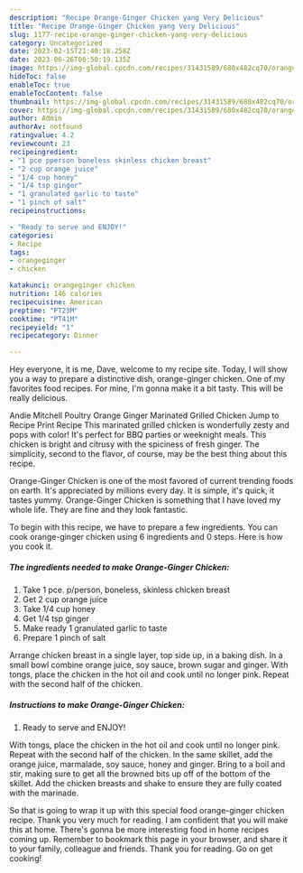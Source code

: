 ```yaml
---
description: "Recipe Orange-Ginger Chicken yang Very Delicious"
title: "Recipe Orange-Ginger Chicken yang Very Delicious"
slug: 1177-recipe-orange-ginger-chicken-yang-very-delicious
category: Uncategorized
date: 2023-02-15T21:40:18.258Z
date: 2023-06-26T06:50:19.135Z
image: https://img-global.cpcdn.com/recipes/31431589/680x482cq70/orange-ginger-chicken-recipe-main-photo.jpg
hideToc: false
enableToc: true
enableTocContent: false
thumbnail: https://img-global.cpcdn.com/recipes/31431589/680x482cq70/orange-ginger-chicken-recipe-main-photo.jpg
cover: https://img-global.cpcdn.com/recipes/31431589/680x482cq70/orange-ginger-chicken-recipe-main-photo.jpg
author: Admin
authorAv: notfound
ratingvalue: 4.2
reviewcount: 23
recipeingredient:
- "1 pce pperson boneless skinless chicken breast"
- "2 cup orange juice"
- "1/4 cup honey"
- "1/4 tsp ginger"
- "1 granulated garlic to taste"
- "1 pinch of salt"
recipeinstructions:

- "Ready to serve and ENJOY!"
categories:
- Recipe
tags:
- orangeginger
- chicken

katakunci: orangeginger chicken 
nutrition: 146 calories
recipecuisine: American
preptime: "PT23M"
cooktime: "PT41M"
recipeyield: "1"
recipecategory: Dinner

---
```



Hey everyone, it is me, Dave, welcome to my recipe site. Today, I will show you a way to prepare a distinctive dish, orange-ginger chicken. One of my favorites food recipes. For mine, I'm gonna make it a bit tasty. This will be really delicious.

Andie Mitchell Poultry Orange Ginger Marinated Grilled Chicken Jump to Recipe Print Recipe This marinated grilled chicken is wonderfully zesty and pops with color! It&#39;s perfect for BBQ parties or weeknight meals. This chicken is bright and citrusy with the spiciness of fresh ginger. The simplicity, second to the flavor, of course, may be the best thing about this recipe.

Orange-Ginger Chicken is one of the most favored of current trending foods on earth. It's appreciated by millions every day. It is simple, it's quick, it tastes yummy. Orange-Ginger Chicken is something that I have loved my whole life. They are fine and they look fantastic.


To begin with this recipe, we have to prepare a few ingredients. You can cook orange-ginger chicken using 6 ingredients and 0 steps. Here is how you cook it.

<!--inarticleads1-->

##### The ingredients needed to make Orange-Ginger Chicken:

1. Take 1 pce. p/person, boneless, skinless chicken breast
1. Get 2 cup orange juice
1. Take 1/4 cup honey
1. Get 1/4 tsp ginger
1. Make ready 1 granulated garlic to taste
1. Prepare 1 pinch of salt


Arrange chicken breast in a single layer, top side up, in a baking dish. In a small bowl combine orange juice, soy sauce, brown sugar and ginger. With tongs, place the chicken in the hot oil and cook until no longer pink. Repeat with the second half of the chicken. 

<!--inarticleads2-->

##### Instructions to make Orange-Ginger Chicken:


1. Ready to serve and ENJOY!

With tongs, place the chicken in the hot oil and cook until no longer pink. Repeat with the second half of the chicken. In the same skillet, add the orange juice, marmalade, soy sauce, honey and ginger. Bring to a boil and stir, making sure to get all the browned bits up off of the bottom of the skillet. Add the chicken breasts and shake to ensure they are fully coated with the marinade. 

So that is going to wrap it up with this special food orange-ginger chicken recipe. Thank you very much for reading. I am confident that you will make this at home. There's gonna be more interesting food in home recipes coming up. Remember to bookmark this page in your browser, and share it to your family, colleague and friends. Thank you for reading. Go on get cooking!
